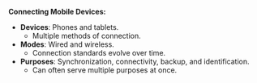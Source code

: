 **Connecting Mobile Devices:**

- **Devices**: Phones and tablets.
    - Multiple methods of connection.
- **Modes**: Wired and wireless.
    - Connection standards evolve over time.
- **Purposes**: Synchronization, connectivity, backup, and identification.
    - Can often serve multiple purposes at once.